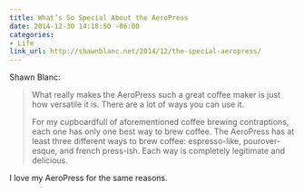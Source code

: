 ```yaml
---
title: What’s So Special About the AeroPress
date: 2014-12-30 14:18:50 -06:00
categories:
- Life
link_url: http://shawnblanc.net/2014/12/the-special-aeropress/
---
```


Shawn Blanc:

>What really makes the AeroPress such a great coffee maker is just how versatile it is. There are a lot of ways you can use it.
>
>For my cupboardfull of aforementioned coffee brewing contraptions, each one has only one best way to brew coffee. The AeroPress has at least three different ways to brew coffee: espresso-like, pourover-esque, and french press-ish. Each way is completely legitimate and delicious.

I love my AeroPress for the same reasons.

